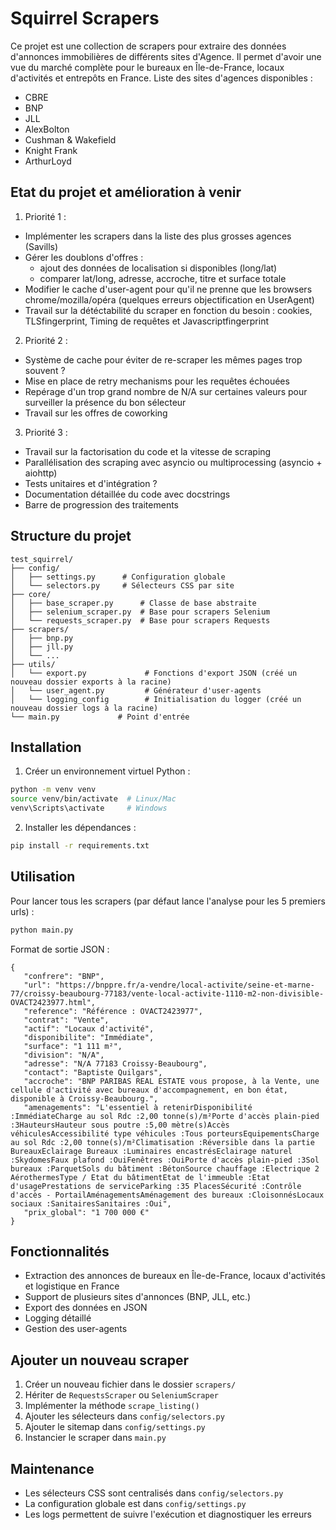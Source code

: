 # Squirrel Scrapers

Ce projet est une collection de scrapers pour extraire des données d'annonces immobilières de différents sites d'Agence.
Il permet d'avoir une vue du marché complète pour le bureaux en Île-de-France, locaux d'activités et entrepôts en France.
Liste des sites d'agences disponibles :
- CBRE
- BNP
- JLL
- AlexBolton
- Cushman & Wakefield
- Knight Frank
- ArthurLoyd

## Etat du projet et amélioration à venir

1. Priorité 1 :
- Implémenter les scrapers dans la liste des plus grosses agences (Savills)
- Gérer les doublons d'offres :
   - ajout des données de localisation si disponibles (long/lat)
   - comparer lat/long, adresse, accroche, titre et surface totale
- Modifier le cache d'user-agent pour qu'il ne prenne que les browsers chrome/mozilla/opéra (quelques erreurs objectification en UserAgent)
- Travail sur la détéctabilité du scraper en fonction du besoin : cookies, TLSfingerprint, Timing de requêtes et Javascriptfingerprint

2. Priorité 2 :
- Système de cache pour éviter de re-scraper les mêmes pages trop souvent ?
- Mise en place de retry mechanisms pour les requêtes échouées
- Repérage d'un trop grand nombre de N/A sur certaines valeurs pour surveiller la présence du bon sélecteur
- Travail sur les offres de coworking

3. Priorité 3 :
- Travail sur la factorisation du code et la vitesse de scraping
- Parallélisation des scraping avec asyncio ou multiprocessing (asyncio + aiohttp)
- Tests unitaires et d'intégration ?
- Documentation détaillée du code avec docstrings
- Barre de progression des traitements

## Structure du projet

```
test_squirrel/
├── config/
│   ├── settings.py      # Configuration globale
│   └── selectors.py     # Sélecteurs CSS par site
├── core/
│   ├── base_scraper.py      # Classe de base abstraite
│   ├── selenium_scraper.py  # Base pour scrapers Selenium
│   └── requests_scraper.py  # Base pour scrapers Requests
├── scrapers/
│   ├── bnp.py
│   ├── jll.py
│   └── ...
├── utils/
│   └── export.py             # Fonctions d'export JSON (créé un nouveau dossier exports à la racine)
│   └── user_agent.py         # Générateur d'user-agents
│   └── logging_config        # Initialisation du logger (créé un nouveau dossier logs à la racine)
└── main.py             # Point d'entrée
```

## Installation

1. Créer un environnement virtuel Python :
```bash
python -m venv venv
source venv/bin/activate  # Linux/Mac
venv\Scripts\activate     # Windows
```

2. Installer les dépendances :
```bash
pip install -r requirements.txt
```

## Utilisation

Pour lancer tous les scrapers (par défaut lance l'analyse pour les 5 premiers urls) :
```bash
python main.py
```

Format de sortie JSON :
```
{
   "confrere": "BNP",
   "url": "https://bnppre.fr/a-vendre/local-activite/seine-et-marne-77/croissy-beaubourg-77183/vente-local-activite-1110-m2-non-divisible-OVACT2423977.html",
   "reference": "Référence : OVACT2423977",
   "contrat": "Vente",
   "actif": "Locaux d'activité",
   "disponibilite": "Immédiate",
   "surface": "1 111 m²",
   "division": "N/A",
   "adresse": "N/A 77183 Croissy-Beaubourg",
   "contact": "Baptiste Quilgars",
   "accroche": "BNP PARIBAS REAL ESTATE vous propose, à la Vente, une cellule d'activité avec bureaux d'accompagnement, en bon état, disponible à Croissy-Beaubourg.",
   "amenagements": "L'essentiel à retenirDisponibilité :ImmédiateCharge au sol Rdc :2,00 tonne(s)/m²Porte d'accès plain-pied :3HauteursHauteur sous poutre :5,00 mètre(s)Accès véhiculesAccessibilité type véhicules :Tous porteursEquipementsCharge au sol Rdc :2,00 tonne(s)/m²Climatisation :Réversible dans la partie BureauxEclairage Bureaux :Luminaires encastrésEclairage naturel :SkydomesFaux plafond :OuiFenêtres :OuiPorte d'accès plain-pied :3Sol bureaux :ParquetSols du bâtiment :BétonSource chauffage :Electrique 2 AérothermesType / Etat du bâtimentEtat de l'immeuble :Etat d'usagePrestations de serviceParking :35 PlacesSécurité :Contrôle d'accès - PortailAménagementsAménagement des bureaux :CloisonnésLocaux sociaux :SanitairesSanitaires :Oui",
   "prix_global": "1 700 000 €"
}
```

## Fonctionnalités

- Extraction des annonces de bureaux en Île-de-France, locaux d'activités et logistique en France
- Support de plusieurs sites d'annonces (BNP, JLL, etc.)
- Export des données en JSON
- Logging détaillé
- Gestion des user-agents

## Ajouter un nouveau scraper

1. Créer un nouveau fichier dans le dossier `scrapers/`
2. Hériter de `RequestsScraper` ou `SeleniumScraper`
3. Implémenter la méthode `scrape_listing()`
4. Ajouter les sélecteurs dans `config/selectors.py`
5. Ajouter le sitemap dans `config/settings.py`
6. Instancier le scraper dans `main.py`

## Maintenance

- Les sélecteurs CSS sont centralisés dans `config/selectors.py`
- La configuration globale est dans `config/settings.py`
- Les logs permettent de suivre l'exécution et diagnostiquer les erreurs
